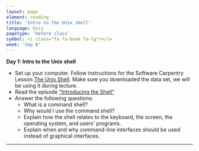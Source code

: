 ```yaml
---
layout: page
element: reading
title: 'Intro to the Unix shell'
language: Unix
pagetype: 'before class'
symbol: <i class="fa fa-book fa-lg"></i>
week: 'Sep 8'
---
```


**Day 1: Intro to the Unix shell**

* Set up your computer. Follow instructions for the Software Carpentry Lesson [The Unix Shell](https://swcarpentry.github.io/shell-novice/setup.html). Make sure you downloaded the data set, we will be using it during lecture.
* Read the episode ["Introducing the Shell"](https://swcarpentry.github.io/shell-novice/01-intro/index.html)
* Answer the following questions:
  - What is a command shell?
  - Why would I use the command shell?
  - Explain how the shell relates to the keyboard, the screen, the operating system, and users’ programs.
  - Explain when and why command-line interfaces should be used instead of graphical interfaces.

---
